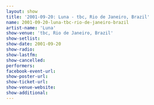 ```yaml
---
layout: show
title: '2001-09-20: Luna - tbc, Rio de Janeiro, Brazil'
name: 2001-09-20-luna-tbc-rio-de-janeiro-brazil
artist-name: 'Luna'
show-venue: 'tbc, Rio de Janeiro, Brazil'
show-setlist: 
show-date: 2001-09-20
show-radio: 
show-lastfm: 
show-cancelled: 
performers: 
facebook-event-url: 
show-poster-url: 
show-ticket-url: 
show-venue-website: 
show-additional: 
---
```


